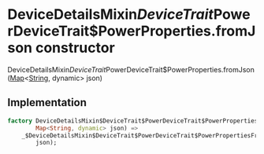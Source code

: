 


# DeviceDetailsMixin$DeviceTrait$PowerDeviceTrait$PowerProperties.fromJson constructor







DeviceDetailsMixin$DeviceTrait$PowerDeviceTrait$PowerProperties.fromJson([Map](https://api.flutter.dev/flutter/dart-core/Map-class.html)&lt;[String](https://api.flutter.dev/flutter/dart-core/String-class.html), dynamic> json)





## Implementation

```dart
factory DeviceDetailsMixin$DeviceTrait$PowerDeviceTrait$PowerProperties.fromJson(
        Map<String, dynamic> json) =>
    _$DeviceDetailsMixin$DeviceTrait$PowerDeviceTrait$PowerPropertiesFromJson(
        json);
```








